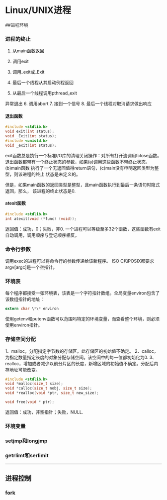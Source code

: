 # Linux/UNIX进程

##进程环境

### 进程的终止

1. 从main函数返回

2. 调用exit

3. 调用\_exit或\_Exit

4. 最后一个线程从其启动例程返回

5. 从最后一个线程调用pthread\_exit

异常退出
6. 调用abort
7. 接到一个信号
8. 最后一个线程对取消请求做出响应

#### 退出函数
```C
#include <stdlib.h>
void exit(int status);
void _Exit(int status);
#include <unistd.h>
void _exit(int status);
```
exit函数总是执行一个标准I/O库的清理关闭操作：对所有打开流调用fclose函数。
退出函数都带有一个终止状态的参数，如果(a)调用这些函数不带终止状态，(b)main函数
执行了一个无返回值得return语句，(c)main没有申明返回类型为整型，则该进程的终止
状态是未定义的。

但是，如果main函数的返回类型是整型，且main函数执行到最后一条语句时隐式返回，那么，
该进程的终止状态是0.
#### atexit函数
```C
#include <stdlib.h>
int atexit(void (*func) (void));
```
返回值：成功，0；失败，非0.
一个进程可以等级至多32个函数，这些函数有exit自动调用，调用顺序与登记顺序相反。

### 命令行参数
调用exec的进程可以将命令行的参数传递给该新程序。
ISO C和POSIX都要求argv[argc]是一个空指针。

### 环境表
每个程序都接受一张环境表，该表是一个字符指针数组。全局变量environ包含了该数组指针的地址：
```C
extern char \*\* environ
```
使用getenv和putenv函数可以范围吗特定的环境变量，而查看整个环境，则必须使用environ指针。
### 存储空间分配
1、malloc，分配指定字节数的存储区。此存储区的初始值不确定。
2、calloc，为指定数量指定长度的对象分配存储空间。该空间中的每一位都初始化为0.
3、realloc，增加或者减少以前分片区的长度，新增区域的初始值不确定。分配后内存地址可能改变。
```C
#include <stdlib.h>
void *malloc(size_t size);
void *calloc(size_t nobj, size_t size);
void *realloc(void *ptr, size_t new_size);

void free(void * ptr);
```
返回值：成功，非空指针；失败，NULL.
### 环境变量
### setjmp和longjmp
### getrlimt和serlimit
---
## 进程控制
### fork

